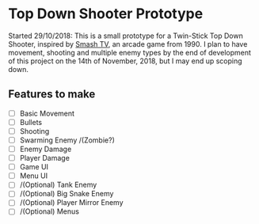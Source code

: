 # Top Down Shooter Prototype
Started 29/10/2018: This is a small prototype for a Twin-Stick Top Down Shooter, inspired by [Smash TV](https://en.wikipedia.org/wiki/Smash_TV), an arcade game from 1990. I plan to have movement, shooting and multiple enemy types by the end of development of this project on the 14th of November, 2018, but I may end up scoping down. 
## Features to make
- [ ] Basic Movement
- [ ] Bullets
- [ ] Shooting
- [ ] Swarming Enemy /(Zombie?)
- [ ] Enemy Damage
- [ ] Player Damage
- [ ] Game UI
- [ ] Menu UI
- [ ] /(Optional) Tank Enemy
- [ ] /(Optional) Big Snake Enemy
- [ ] /(Optional) Player Mirror Enemy
- [ ] /(Optional) Menus
